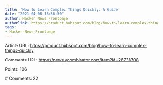 ```yaml
---
title: 'How to Learn Complex Things Quickly: A Guide'
date: "2021-04-08 13:56:50"
author: Hacker News Frontpage
authorlink: https://product.hubspot.com/blog/how-to-learn-complex-things-quickly
tags:
- Hacker-News-Frontpage
---
```


<p>Article URL: <a href="https://product.hubspot.com/blog/how-to-learn-complex-things-quickly">https://product.hubspot.com/blog/how-to-learn-complex-things-quickly</a></p>
<p>Comments URL: <a href="https://news.ycombinator.com/item?id=26738708">https://news.ycombinator.com/item?id=26738708</a></p>
<p>Points: 106</p>
<p># Comments: 22</p>
